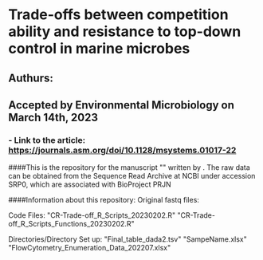 # Trade-offs between competition ability and resistance to top-down control in marine microbes

## Authurs: 
## Accepted by Environmental Microbiology on March 14th, 2023
### - Link to the article: https://journals.asm.org/doi/10.1128/msystems.01017-22


####This is the repository for the manuscript "" written by . The raw data can be obtained from the Sequence Read Archive at NCBI under accession SRP0, which are associated with BioProject PRJN

####Information about this repository:
Original fastq files:

Code Files:
  "CR-Trade-off_R_Scripts_20230202.R"
  "CR-Trade-off_R_Scripts_Functions_20230202.R"

Directories/Directory Set up:
"Final_table_dada2.tsv"
"SampeName.xlsx"
"FlowCytometry_Enumeration_Data_202207.xlsx"


